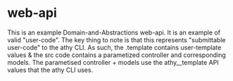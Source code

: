 # web-api

This is an example Domain-and-Abstractions web-api. It is an example of valid "user-code".
The key thing to note is that this represents "submittable user-code" to the athy CLI.
As such, the .template contains user-template values & the src code contains a parametized controller and corresponding models.
The parametised controller + models use the athy__template API values that the athy CLI uses.
